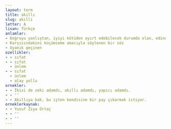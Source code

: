 ```yaml
---
layout: term
title: akıllı
slug: akilli
letter: A
lisan: Türkçe
anlamlar:
- Doğruyu yanlıştan, iyiyi kötüden ayırt edebilecek durumda olan, edindiği deneyimlerden ders alarak, gerçeği iyi görerek olması gerektiği gibi doğru ve tedbirli hareket edebilen; akil
- Karşısındakini küçümseme amacıyla söylenen bir söz
- Uyanık geçinen
ozellikler:
- - sıfat
- - sıfat
  - ünlem
- - sıfat
  - ünlem
  - alay yollu
ornekler:
- - İkisi de zeki adamdı, akıllı adamdı, yapıcı adamdı.
- - ''
- - Akıllıya bak, bu işten kendisine bir pay çıkarmak istiyor.
orneklerkaynak:
- - Yusuf Ziya Ortaç
- - ''
- - ''
---
```

